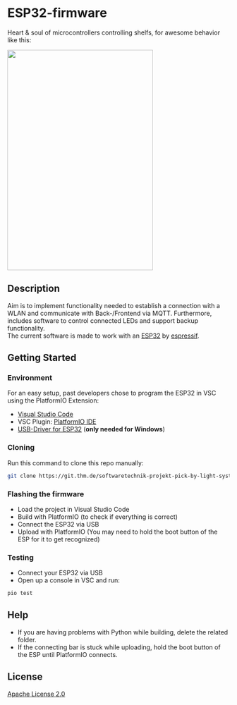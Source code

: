 # ESP32-firmware

Heart & soul of microcontrollers controlling shelfs, for awesome behavior like this:  

<img src="Showcase.gif" width="330" height="500"/>

## Description

Aim is to implement functionality needed to establish a connection with a WLAN and communicate with Back-/Frontend via MQTT.
Furthermore, includes software to control connected LEDs and support backup functionality.  
The current software is made to work with an [ESP32](https://www.espressif.com/en/products/socs/esp32) by [espressif](https://www.espressif.com/en).

## Getting Started

### Environment

For an easy setup, past developers chose to program the ESP32 in VSC using the PlatformIO Extension:
* [Visual Studio Code](https://code.visualstudio.com/)
* VSC Plugin: [PlatformIO IDE](https://platformio.org/platformio-ide)
* [USB-Driver for ESP32](https://www.silabs.com/developers/usb-to-uart-bridge-vcp-drivers) (**only needed for Windows**) 

### Cloning

Run this command to clone this repo manually:
```bash
git clone https://git.thm.de/softwaretechnik-projekt-pick-by-light-system-wise21_22/pbl-embedded-system/esp32-firmware
```

### Flashing the firmware

* Load the project in Visual Studio Code
* Build with PlatformIO (to check if everything is correct)
* Connect the ESP32 via USB
* Upload with PlatformIO (You may need to hold the boot button of the ESP for it to get recognized)

### Testing

* Connect your ESP32 via USB
* Open up a console in VSC and run:
```bash
pio test
```

## Help

* If you are having problems with Python while building, delete the related folder.
* If the connecting bar is stuck while uploading, hold the boot button of the ESP until PlatformIO connects.

## License

[Apache License 2.0](https://www.tldrlegal.com/l/apache2)
